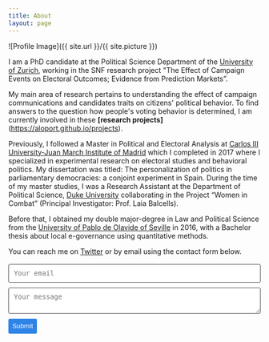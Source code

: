 ```yaml
---
title: About
layout: page
---
```

![Profile Image]({{ site.url }}/{{ site.picture }})

I am a PhD candidate at the Political Science Department of the [University of Zurich](https://ipz.uzh.ch/en), working in the SNF research project "The Effect of Campaign Events on Electoral Outcomes; Evidence from Prediction Markets”.

My main area of research pertains to understanding the effect of campaign communications and candidates traits on citizens' political behavior. To find answers to the question how people's voting behavior is determined, I am currently involved in these **[research projects]**(https://aloport.github.io/projects).

Previously, I followed a Master in Political and Electoral Analysis at [Carlos III University-Juan March Institute of Madrid](https://ic3jm.es/en/) which I completed in 2017 where I specialized in experimental research on electoral studies and behavioral politics. My dissertation was titled: The personalization of politics in parliamentary democracies: a conjoint experiment in Spain. During the time of my master studies, I was a Research Assistant at the Department of Political Science, [Duke University](https://www.duke.edu/) collaborating in the Project “Women in Combat” (Principal Investigator: Prof. Laia Balcells).

Before that, I obtained my double major-degree in Law and Political Science from the [University of Pablo de Olavide of Seville](https://www.upo.es/portal/impe/web/portada?lang=en) in 2016, with a Bachelor thesis about local e-governance using quantitative methods.



You can reach me on [Twitter](https://twitter.com/bertous) or by email using the contact form below.

<form method="POST" action="https://formspree.io/alberto.lopezortega@uzh.ch">
  <input type="email" name="_replyto" placeholder="Your email">
  <textarea name="message" placeholder="Your message"></textarea>
  <input type="submit">
</form>

<style>
form input[type="email"], form textarea {
    width: 100%;
    vertical-align: middle;
    margin-top: 0.25em;
    margin-bottom: 0.5em;
    padding: 0.75em;
    font-family: monospace, sans-serif;
    font-weight: lighter;
    border-style: solid;
    border-color: #444;
    outline-color: #2e83e6;
    border-width: 1px;
    border-radius: 3px;
    transition: box-shadow .2s ease;
}

form input[type="submit"] {
    outline: none;
    color: white;
    background-color: #2e83e6;
    border-radius: 3px;
    padding: 0.5em;
    margin: 0.25em 0 0 0;
    border: 1px solid transparent;
    height: auto;
}
</style>
